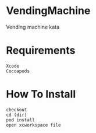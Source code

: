 # VendingMachine
Vending machine kata

# Requirements
```
Xcode
Cocoapods
```

# How To Install
```
checkout
cd (dir)
pod install
open xcworkspace file
```